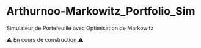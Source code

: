 # Arthurnoo-Markowitz_Portfolio_Sim
Simulateur de Portefeuille avec Optimisation de Markowitz

⚠️ En cours de construction ⚠️
